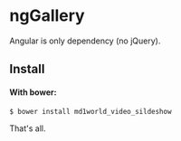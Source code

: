 ngGallery
=========

Angular is only dependency (no jQuery).

Install
-------

#### With bower:

    $ bower install md1world_video_sildeshow
	
That's all. 
